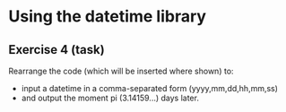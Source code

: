 # Using the datetime library

## Exercise 4 (task)

Rearrange the code (which will be inserted where shown) to:

- input a datetime in a comma-separated form (yyyy,mm,dd,hh,mm,ss) 
- and output the moment pi (3.14159...) days later.



